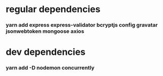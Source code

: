 # regular dependencies

### yarn add express express-validator bcryptjs config gravatar jsonwebtoken mongoose axios

# dev dependencies

### yarn add -D nodemon concurrently
